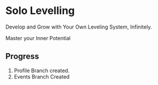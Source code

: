 # Solo Levelling

Develop and Grow with Your Own Leveling System, Infinitely.

Master your Inner Potential

## Progress

1. Profile Branch created.
2. Events Branch Created
